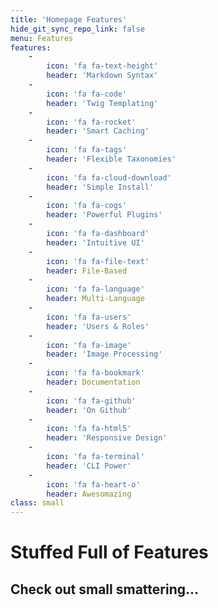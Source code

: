 ```yaml
---
title: 'Homepage Features'
hide_git_sync_repo_link: false
menu: Features
features:
    -
        icon: 'fa fa-text-height'
        header: 'Markdown Syntax'
    -
        icon: 'fa fa-code'
        header: 'Twig Templating'
    -
        icon: 'fa fa-rocket'
        header: 'Smart Caching'
    -
        icon: 'fa fa-tags'
        header: 'Flexible Taxonomies'
    -
        icon: 'fa fa-cloud-download'
        header: 'Simple Install'
    -
        icon: 'fa fa-cogs'
        header: 'Powerful Plugins'
    -
        icon: 'fa fa-dashboard'
        header: 'Intuitive UI'
    -
        icon: 'fa fa-file-text'
        header: File-Based
    -
        icon: 'fa fa-language'
        header: Multi-Language
    -
        icon: 'fa fa-users'
        header: 'Users & Roles'
    -
        icon: 'fa fa-image'
        header: 'Image Processing'
    -
        icon: 'fa fa-bookmark'
        header: Documentation
    -
        icon: 'fa fa-github'
        header: 'On Github'
    -
        icon: 'fa fa-html5'
        header: 'Responsive Design'
    -
        icon: 'fa fa-terminal'
        header: 'CLI Power'
    -
        icon: 'fa fa-heart-o'
        header: Awesomazing
class: small
---
```


# Stuffed Full of Features
## **Check out small smattering...**
